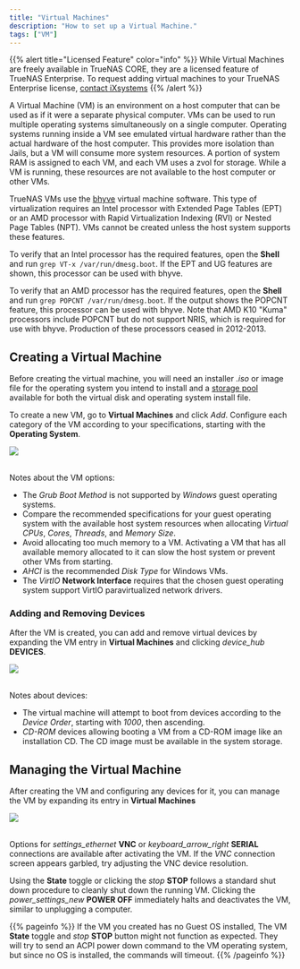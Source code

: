 ```yaml
---
title: "Virtual Machines"
description: "How to set up a Virtual Machine."
tags: ["VM"]
---
```


{{% alert title="Licensed Feature" color="info" %}}
While Virtual Machines are freely available in TrueNAS CORE, they are a licensed feature of TrueNAS Enterprise.
To request adding virtual machines to your TrueNAS Enterprise license, [contact iXsystems](/hub/additional-topics/support/#contacting-ixsystems-support)
{{% /alert %}}

A Virtual Machine (VM) is an environment on a host computer that can be used as if it were a separate physical computer.
VMs can be used to run multiple operating systems simultaneously on a single computer.
Operating systems running inside a VM see emulated virtual hardware rather than the actual hardware of the host computer.
This provides more isolation than Jails, but a VM will consume more system resources.
A portion of system RAM is assigned to each VM, and each VM uses a zvol for storage.
While a VM is running, these resources are not available to the host computer or other VMs.

TrueNAS VMs use the [bhyve](https://bhyve.org/) virtual machine software.
This type of virtualization requires an Intel processor with Extended Page Tables (EPT) or an AMD processor with Rapid Virtualization Indexing (RVI) or Nested Page Tables (NPT).
VMs cannot be created unless the host system supports these features.

To verify that an Intel processor has the required features, open the **Shell** and run `grep VT-x /var/run/dmesg.boot`.
If the EPT and UG features are shown, this processor can be used with bhyve.

To verify that an AMD processor has the required features, open the **Shell** and run `grep POPCNT /var/run/dmesg.boot`.
If the output shows the POPCNT feature, this processor can be used with bhyve.
Note that AMD K10 "Kuma" processors include POPCNT but do not support NRIS, which is required for use with bhyve.
Production of these processors ceased in 2012-2013.

## Creating a Virtual Machine

Before creating the virtual machine, you will need an installer *.iso* or image file for the operating system you intend to install and a [storage pool](/hub/initial-setup/storage/pools/) available for both the virtual disk and operating system install file.

To create a new VM, go to **Virtual Machines** and click *Add*.
Configure each category of the VM according to your specifications, starting with the **Operating System**.

<img src="/images/virtual-machines-add.png">
<br><br>

Notes about the VM options:

* The *Grub* *Boot Method* is not supported by *Windows* guest operating systems.
* Compare the recommended specifications for your guest operating system with the available host system resources when allocating *Virtual CPUs*, *Cores*, *Threads*, and *Memory Size*.
* Avoid allocating too much memory to a VM.
  Activating a VM that has all available memory allocated to it can slow the host system or prevent other VMs from starting.
* *AHCI* is the recommended *Disk Type* for Windows VMs.
* The *VirtIO* **Network Interface** requires that the chosen guest operating system support VirtIO paravirtualized network drivers.

### Adding and Removing Devices

After the VM is created, you can add and remove virtual devices by expanding the VM entry in **Virtual Machines** and clicking <i class="material-icons" aria-hidden="true" title="Devices Button">device_hub</i> **DEVICES**.

<img src="/images/virtual-machines-devices.png">
<br><br>

Notes about devices:

* The virtual machine will attempt to boot from devices according to the *Device Order*, starting with *1000*, then ascending.
* *CD-ROM* devices allowing booting a VM from a CD-ROM image like an installation CD.
  The CD image must be available in the system storage.

## Managing the Virtual Machine

After creating the VM and configuring any devices for it, you can manage the VM by expanding its entry in **Virtual Machines**

<img src="/images/virtual-machine-options.png">
<br><br>

Options for <i class="material-icons" aria-hidden="true" title="VNC Button">settings_ethernet</i> **VNC** or <i class="material-icons" aria-hidden="true" title="Serial Button">keyboard_arrow_right</i> **SERIAL** connections are available after activating the VM.
If the *VNC* connection screen appears garbled, try adjusting the VNC device resolution.

Using the **State** toggle or clicking the <i class="material-icons" aria-hidden="true" title="Stop Button">stop</i> **STOP** follows a standard shut down procedure to cleanly shut down the running VM.
Clicking the <i class="material-icons" aria-hidden="true" title="Power Off Button">power_settings_new</i> **POWER OFF** immediately halts and deactivates the VM, similar to unplugging a computer.

{{% pageinfo %}}
If the VM you created has no Guest OS installed, The VM **State** toggle and <i class="material-icons" aria-hidden="true" title="Stop Button">stop</i> **STOP** button might not function as expected. They will try to send an ACPI power down command to the VM operating system, but since no OS is installed, the commands will timeout.
{{% /pageinfo %}}
